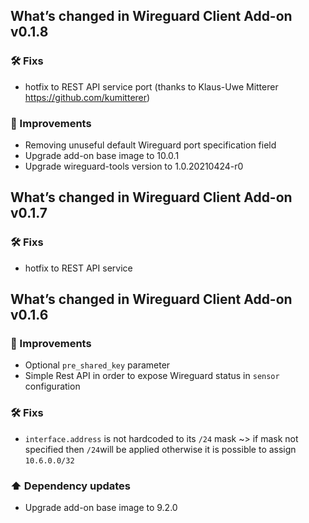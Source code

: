 ## What’s changed in Wireguard Client Add-on v0.1.8 
### 🛠 Fixs

- hotfix to REST API service port (thanks to Klaus-Uwe Mitterer https://github.com/kumitterer)

### 🚀 Improvements

- Removing unuseful default Wireguard port specification field
- Upgrade add-on base image to 10.0.1
- Upgrade wireguard-tools version to 1.0.20210424-r0

## What’s changed in Wireguard Client Add-on v0.1.7 
### 🛠 Fixs

- hotfix to REST API service

## What’s changed in Wireguard Client Add-on v0.1.6 

### 🚀 Improvements

- Optional `pre_shared_key` parameter
- Simple Rest API in order to expose Wireguard status in `sensor` configuration

### 🛠 Fixs

- `interface.address` is not hardcoded to its `/24` mask ~> if mask not specified then `/24`will be applied otherwise it is possible to assign `10.6.0.0/32`

### ⬆️ Dependency updates

- Upgrade add-on base image to 9.2.0